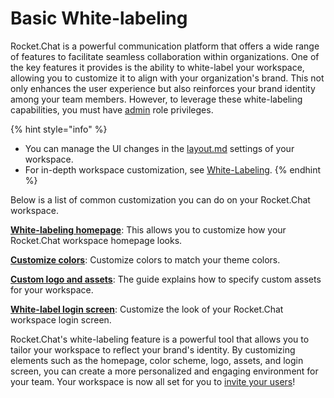 # Basic White-labeling

Rocket.Chat is a powerful communication platform that offers a wide range of features to facilitate seamless collaboration within organizations. One of the key features it provides is the ability to white-label your workspace, allowing you to customize it to align with your organization's brand. This not only enhances the user experience but also reinforces your brand identity among your team members. However, to leverage these white-labeling capabilities, you must have [admin](../roles-in-rocket.chat.md) role privileges.

{% hint style="info" %}
* You can manage the UI changes in the [layout.md](../../use-rocket.chat/workspace-administration/settings/layout.md "mention") settings of your workspace.
* For in-depth workspace customization, see [White-Labeling](https://developer.rocket.chat/customize-and-embed/white-labelling).
{% endhint %}

Below is a list of common customization you can do on your Rocket.Chat workspace.

[**White-labeling homepage**](../../use-rocket.chat/workspace-administration/settings/layout.md#home-page-content): This allows you to customize how your Rocket.Chat workspace homepage looks.

[**Customize colors**](../../use-rocket.chat/workspace-administration/settings/layout.md#colors): Customize colors to match your theme colors.

[**Custom logo and assets**](../../use-rocket.chat/workspace-administration/settings/assets.md): The guide explains how to specify custom assets for your workspace.

[**White-label login screen**](../../use-rocket.chat/workspace-administration/settings/layout.md#login): Customize the look of your Rocket.Chat workspace login screen.

Rocket.Chat's white-labeling feature is a powerful tool that allows you to tailor your workspace to reflect your brand's identity. By customizing elements such as the homepage, color scheme, logo, assets, and login screen, you can create a more personalized and engaging environment for your team. Your workspace is now all set for you to [invite your users](inviting-users.md)!
